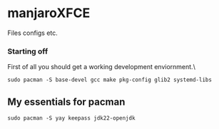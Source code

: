 # manjaroXFCE
Files configs etc.

### Starting off
First of all you should get a working development enviornment.\
```
sudo pacman -S base-devel gcc make pkg-config glib2 systemd-libs
```

## My essentials for pacman
```
sudo pacman -S yay keepass jdk22-openjdk
```
